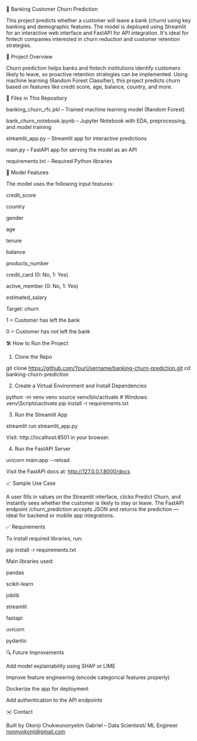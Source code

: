 🏦 Banking Customer Churn Prediction

This project predicts whether a customer will leave a bank (churn) using key banking and demographic features. The model is deployed using Streamlit for an interactive web interface and FastAPI for API integration. It's ideal for fintech companies interested in churn reduction and customer retention strategies.

🚀 Project Overview

Churn prediction helps banks and fintech institutions identify customers likely to leave, so proactive retention strategies can be implemented. Using machine learning (Random Forest Classifier), this project predicts churn based on features like credit score, age, balance, country, and more.

📂 Files in This Repository

banking_churn_rfc.pkl – Trained machine learning model (Random Forest)

bank_churn_notebook.ipynb – Jupyter Notebook with EDA, preprocessing, and model training

streamlit_app.py – Streamlit app for interactive predictions

main.py – FastAPI app for serving the model as an API

requirements.txt – Required Python libraries

🧠 Model Features

The model uses the following input features:

credit_score

country

gender

age

tenure

balance

products_number

credit_card (0: No, 1: Yes)

active_member (0: No, 1: Yes)

estimated_salary

Target: churn

1 = Customer has left the bank

0 = Customer has not left the bank

🛠️ How to Run the Project

1. Clone the Repo

git clone https://github.com/YourUsername/banking-churn-prediction.git
cd banking-churn-prediction

2. Create a Virtual Environment and Install Dependencies

python -m venv venv
source venv/bin/activate  # Windows: venv\Scripts\activate
pip install -r requirements.txt

3. Run the Streamlit App

streamlit run streamlit_app.py

Visit: http://localhost:8501 in your browser.

4. Run the FastAPI Server

uvicorn main:app --reload

Visit the FastAPI docs at: http://127.0.0.1:8000/docs

📈 Sample Use Case

A user fills in values on the Streamlit interface, clicks Predict Churn, and instantly sees whether the customer is likely to stay or leave. The FastAPI endpoint /churn_prediction accepts JSON and returns the prediction — ideal for backend or mobile app integrations.

✅ Requirements

To install required libraries, run:

pip install -r requirements.txt

Main libraries used:

pandas

scikit-learn

joblib

streamlit

fastapi

uvicorn

pydantic

🔍 Future Improvements

Add model explainability using SHAP or LIME

Improve feature engineering (encode categorical features properly)

Dockerize the app for deployment

Add authentication to the API endpoints

✉️ Contact

Built by Okonji Chukwunonyelim Gabriel – Data Scientsist/ ML Engineer
nonnyokonji@gmail.com
